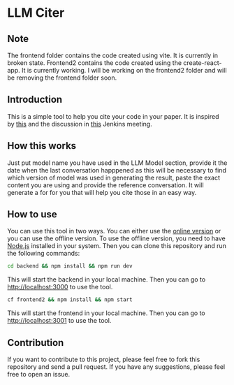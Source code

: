 # LLM Citer

## Note

The frontend folder contains the code created using vite. It is currently in broken state. Frontend2 contains the code created using the create-react-app. It is currently working. I will be working on the frontend2 folder and will be removing the frontend folder soon.

## Introduction

This is a simple tool to help you cite your code in your paper. It is inspired by [this](https://libguides.ccsu.edu/c.php?g=736245&p=9555042) and the discussion in [this](https://www.youtube.com/watch?v=oBfmzY8GonI) Jenkins meeting.

## How this works

Just put model name you have used in the LLM Model section, provide it the date when the last conversation happpened as this will be necessary to find which version of model was used in generating the result, paste the exact content you are using and provide the reference conversation. It will generate a for for you that will help you cite those in an easy way.

## How to use

You can use this tool in two ways. You can either use the [online version](https://llm-citer.vercel.app/) or you can use the offline version. To use the offline version, you need to have [Node.js](https://nodejs.org/en/) installed in your system. Then you can clone this repository and run the following commands:

```bash
cd backend && npm install && npm run dev
```

This will start the backend in your local machine. Then you can go to [http://localhost:3000](http://localhost:3000) to use the tool.


```bash
cf frontend2 && npm install && npm start
```

This will start the frontend in your local machine. Then you can go to [http://localhost:3001](http://localhost:3001) to use the tool.


## Contribution

If you want to contribute to this project, please feel free to fork this repository and send a pull request. If you have any suggestions, please feel free to open an issue.
